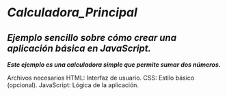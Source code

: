 # **_Calculadora_Principal_**

## **_Ejemplo sencillo sobre cómo crear una aplicación básica en JavaScript._**

**_Este ejemplo es una calculadora simple que permite sumar dos números._**

Archivos necesarios
HTML: Interfaz de usuario.
CSS: Estilo básico (opcional).
JavaScript: Lógica de la aplicación.
